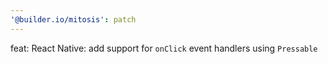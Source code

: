 ```yaml
---
'@builder.io/mitosis': patch
---
```


feat: React Native: add support for `onClick` event handlers using `Pressable`

